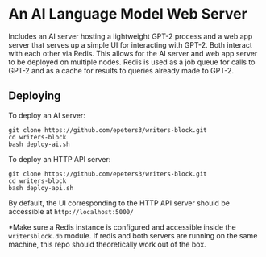# An AI Language Model Web Server

Includes an AI server hosting a lightweight GPT-2 process and a web app server that serves up a simple UI for interacting with GPT-2. Both interact with each other via Redis. This allows for the AI server and web app server to be deployed on multiple nodes. Redis is used as a job queue for calls to GPT-2 and as a cache for results to queries already made to GPT-2.

## Deploying

To deploy an AI server:

```shell
git clone https://github.com/epeters3/writers-block.git
cd writers-block
bash deploy-ai.sh
```

To deploy an HTTP API server:

```shell
git clone https://github.com/epeters3/writers-block.git
cd writers-block
bash deploy-api.sh
```

By default, the UI corresponding to the HTTP API server should be accessible at `http://localhost:5000/`

\*Make sure a Redis instance is configured and accessible inside the `writersblock.db` module. If redis and both servers are running on the same machine, this repo should theoretically work out of the box.
